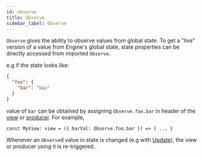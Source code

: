 ```yaml
---
id: observe
title: Observe
sidebar_label: Observe
---
```


`Observe` gives the ability to observe values from global state. To get a "live"
version of a value from Engine's global state, state properties can be directly
accessed from imported `Observe`.

e.g if the state looks like:

```json
{
  "foo": {
    "bar": "baz"
  }
}
```

value of `bar` can be obtained by assigning `Observe.foo.bar` in header of the
[view](/docs/api/view) or [producer](/docs/api/producer). For example,

```
const MyView: view = ({ barVal: Observe.foo.bar }) => { ... }
```

Whenever an `Observe`d value in state is changed (e.g with
[Update](/docs/api/update)), the view or producer using it is re-triggered.
